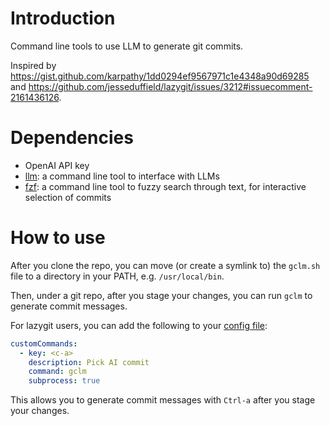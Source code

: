 # Introduction

Command line tools to use LLM to generate git commits.

Inspired by https://gist.github.com/karpathy/1dd0294ef9567971c1e4348a90d69285 and https://github.com/jesseduffield/lazygit/issues/3212#issuecomment-2161436126.

# Dependencies

- OpenAI API key
- [llm](https://github.com/simonw/llm): a command line tool to interface with LLMs
- [fzf](https://github.com/junegunn/fzf): a command line tool to fuzzy search through text, for interactive selection of commits

# How to use

After you clone the repo, you can move (or create a symlink to) the `gclm.sh` file to a directory in your PATH, e.g. `/usr/local/bin`.

Then, under a git repo, after you stage your changes, you can run `gclm` to generate commit messages.

For lazygit users, you can add the following to your [config file](https://github.com/jesseduffield/lazygit/blob/master/docs/Config.md):

```yml
customCommands:
  - key: <c-a>
    description: Pick AI commit
    command: gclm
    subprocess: true
```

This allows you to generate commit messages with `Ctrl-a` after you stage your changes.